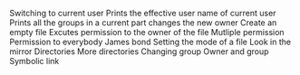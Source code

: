 Switching to current user
Prints the effective user name of current user
Prints all the groups in a current part
changes the new owner
Create an empty file
Excutes permission to the owner of the file
Mutliple permission
Permission to everybody
James bond
Setting the mode of a file
Look in the mirror
Directories
More directories
Changing group
Owner and group
Symbolic link
